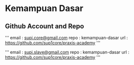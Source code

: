 # Kemampuan Dasar

## Github Account and Repo
'''
email : supi.core@gmail.com
repo : kemampuan-dasar
url : https://github.com/sup1core/praxis-academy
'''

'''
email : supi.slave@gmail.com
repo : kemampuan-dasar
url : https://github.com/sup1core/praxis-academy
'''
